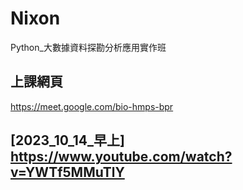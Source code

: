 # Nixon
Python_大數據資料探勘分析應用實作班

## 上課網頁
https://meet.google.com/bio-hmps-bpr

## [2023_10_14_早上] <https://www.youtube.com/watch?v=YWTf5MMuTlY>
